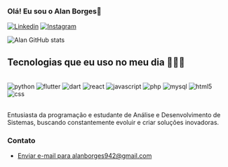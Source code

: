 ### Olá! Eu sou o Alan Borges👋

[![Linkedin](    https://img.shields.io/badge/LinkedIn-0077B5?style=for-the-badge&logo=linkedin&logoColor=white)](https://www.linkedin.com/in/alan-da-silva-borges-272aa525a1)
[![Instagram](https://img.shields.io/badge/Instagram-E4405F?style=for-the-badge&logo=instagram&logoColor=white)](https://www.instagram.com/alan_.borges)

![Alan GitHub stats](https://github-readme-stats.vercel.app/api?username=alanborgess&show_icons=true&theme=blue-green)


## Tecnologias que eu uso no meu dia 🚀🧑‍💻

<div style="display: inline_block"><br/>
    <img aling="center" alt="python" src="https://img.shields.io/badge/Python-3776AB?style=for-the-badge&logo=python&logoColor=white" />
    <img aling="center" alt="flutter" src="https://img.shields.io/badge/Flutter-02569B?style=for-the-badge&logo=flutter&logoColor=white" />
    <img aling="center" alt="dart" src="https://img.shields.io/badge/Dart-0175C2?style=for-the-badge&logo=dart&logoColor=white" />
    <img aling="center" alt="react" src="https://img.shields.io/badge/React-20232A?style=for-the-badge&logo=react&logoColor=61DAFB" />
    <img aling="center" alt="javascript" src="https://img.shields.io/badge/JavaScript-F7DF1E?style=for-the-badge&logo=javascript&logoColor=black" />
    <img aling="center" alt="php" src="https://img.shields.io/badge/PHP-777BB4?style=for-the-badge&logo=php&logoColor=white" />
    <img aling="center" alt="mysql" src="https://img.shields.io/badge/MySQL-005C84?style=for-the-badge&logo=mysql&logoColor=white" />
    <img aling="center" alt="html5" src="https://img.shields.io/badge/HTML5-E34F26?style=for-the-badge&logo=html5&logoColor=white" />
    <img aling="center" alt="css" src="https://img.shields.io/badge/CSS3-1572B6?style=for-the-badge&logo=css3&logoColor=white" />
</div><br/>

Entusiasta da programação e estudante de Análise e Desenvolvimento de Sistemas, buscando constantemente evoluir e criar soluções inovadoras.

### Contato
- <a href="mailto:alanborges942@gmail.com">Enviar e-mail para alanborges942@gmail.com</a>
